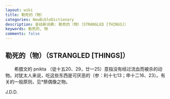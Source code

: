 ```yaml
---
layout: wiki
title: 勒死的（物）
categories: NewBibleDictionary
description: 圣经新词典: 勒死的（物）（STRANGLED [THINGS]）
keywords: 勒死的, 物
comments: false
---
```


## 勒死的（物）（STRANGLED [THINGS]）

　　希腊文的 pnikta （徒十五20、29，廿一25）意指没有经过流血而被杀的动物。对犹太人来说，吃这些东西是可厌恶的（参：利十七13；申十二16、23）。有关的一般原则，见*祭偶像之物。

J.D.D.








